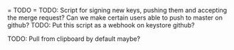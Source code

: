 

= TODO =
TODO: Script for signing new keys, pushing them and accepting the merge request? Can we make certain users able to push to master on github?
TODO: Put this script as a webhook on keystore github?

TODO: Pull from clipboard by default maybe?